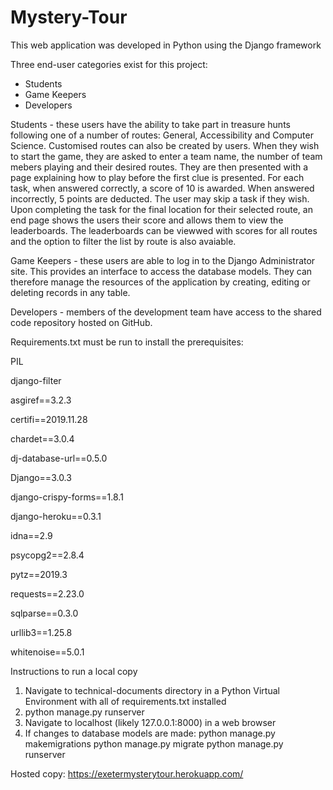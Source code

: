 # Mystery-Tour

This web application was developed in Python using the Django framework

Three end-user categories exist for this project:
  - Students
  - Game Keepers
  - Developers

Students - these users have the ability to take part in treasure hunts following one of a number of routes: General, Accessibility and Computer Science. Customised routes can also be created by users. When they wish to start the game, they are asked to enter a team name, the number of team mebers playing and their desired routes. They are then presented with a page explaining how to play before the first clue is presented. For each task, when answered correctly, a score of 10 is awarded. When answered incorrectly, 5 points are deducted. The user may skip a task if they wish. Upon completing the task for the final location for their selected route, an end page shows the users their score and allows them to view the leaderboards. The leaderboards can be viewwed with scores for all routes and the option to filter the list by route is also avaiable.

Game Keepers - these users are able to log in to the Django Administrator site. This provides an interface to access the database models. They can therefore manage the resources of the application by creating, editing or deleting records in any table.

Developers - members of the development team have access to the shared code repository hosted on GitHub.



Requirements.txt must be run to install the prerequisites:

PIL

django-filter

asgiref==3.2.3

certifi==2019.11.28

chardet==3.0.4

dj-database-url==0.5.0

Django==3.0.3

django-crispy-forms==1.8.1

django-heroku==0.3.1

idna==2.9

psycopg2==2.8.4

pytz==2019.3

requests==2.23.0

sqlparse==0.3.0

urllib3==1.25.8

whitenoise==5.0.1




Instructions to run a local copy
1. Navigate to technical-documents directory in a Python Virtual Environment with all of requirements.txt installed
2. python manage.py runserver
3. Navigate to localhost (likely 127.0.0.1:8000) in a web browser
4. If changes to database models are made:
	python manage.py makemigrations
	python manage.py migrate
	python manage.py runserver
  
  
Hosted copy:
https://exetermysterytour.herokuapp.com/


